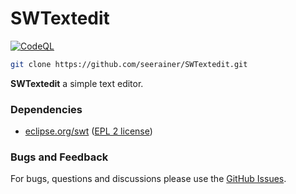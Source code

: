 # SWTextedit

[![CodeQL](https://github.com/seerainer/SWTextedit/workflows/CodeQL/badge.svg)](https://github.com/seerainer/SWTextedit/security/code-scanning)

~~~ sh
git clone https://github.com/seerainer/SWTextedit.git
~~~

**SWTextedit** a simple text editor.

### Dependencies

- [eclipse.org/swt](https://www.eclipse.org/swt/) ([EPL 2 license](https://www.eclipse.org/legal/epl-2.0/))

### Bugs and Feedback

For bugs, questions and discussions please use the [GitHub Issues](https://github.com/seerainer/SWTextedit/issues).
